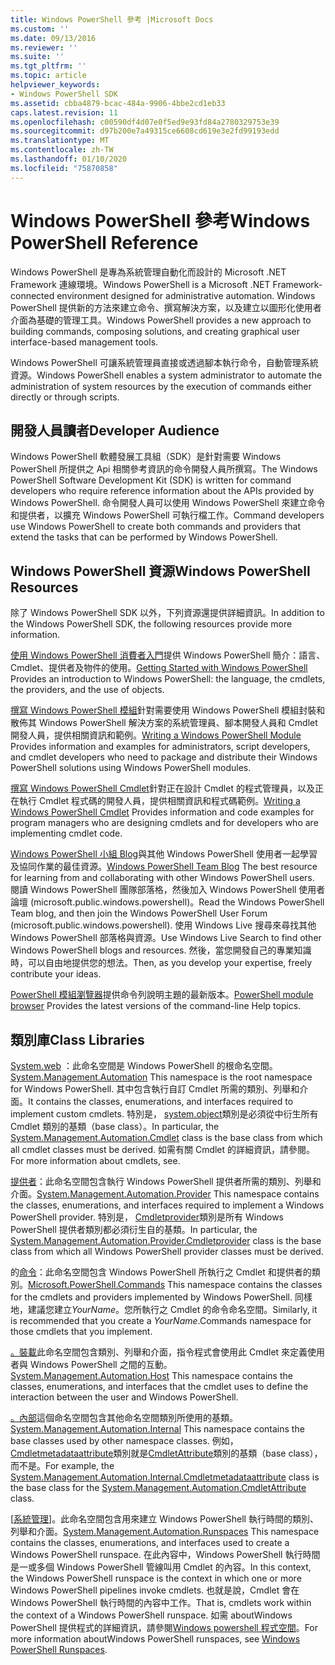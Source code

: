 ```yaml
---
title: Windows PowerShell 參考 |Microsoft Docs
ms.custom: ''
ms.date: 09/13/2016
ms.reviewer: ''
ms.suite: ''
ms.tgt_pltfrm: ''
ms.topic: article
helpviewer_keywords:
- Windows PowerShell SDK
ms.assetid: cbba4879-bcac-484a-9906-4bbe2cd1eb33
caps.latest.revision: 11
ms.openlocfilehash: c00590df4d07e0f5ed9e93fd84a2780329753e39
ms.sourcegitcommit: d97b200e7a49315ce6608cd619e3e2fd99193edd
ms.translationtype: MT
ms.contentlocale: zh-TW
ms.lasthandoff: 01/10/2020
ms.locfileid: "75870858"
---
```

# <a name="windows-powershell-reference"></a><span data-ttu-id="2ca98-102">Windows PowerShell 參考</span><span class="sxs-lookup"><span data-stu-id="2ca98-102">Windows PowerShell Reference</span></span>

<span data-ttu-id="2ca98-103">Windows PowerShell 是專為系統管理自動化而設計的 Microsoft .NET Framework 連線環境。</span><span class="sxs-lookup"><span data-stu-id="2ca98-103">Windows PowerShell is a Microsoft .NET Framework-connected environment designed for administrative automation.</span></span> <span data-ttu-id="2ca98-104">Windows PowerShell 提供新的方法來建立命令、撰寫解決方案，以及建立以圖形化使用者介面為基礎的管理工具。</span><span class="sxs-lookup"><span data-stu-id="2ca98-104">Windows PowerShell provides a new approach to building commands, composing solutions, and creating graphical user interface-based management tools.</span></span>

<span data-ttu-id="2ca98-105">Windows PowerShell 可讓系統管理員直接或透過腳本執行命令，自動管理系統資源。</span><span class="sxs-lookup"><span data-stu-id="2ca98-105">Windows PowerShell enables a system administrator to automate the administration of system resources by the execution of commands either directly or through scripts.</span></span>

## <a name="developer-audience"></a><span data-ttu-id="2ca98-106">開發人員讀者</span><span class="sxs-lookup"><span data-stu-id="2ca98-106">Developer Audience</span></span>

<span data-ttu-id="2ca98-107">Windows PowerShell 軟體發展工具組（SDK）是針對需要 Windows PowerShell 所提供之 Api 相關參考資訊的命令開發人員所撰寫。</span><span class="sxs-lookup"><span data-stu-id="2ca98-107">The Windows PowerShell Software Development Kit (SDK) is written for command developers who require reference information about the APIs provided by Windows PowerShell.</span></span> <span data-ttu-id="2ca98-108">命令開發人員可以使用 Windows PowerShell 來建立命令和提供者，以擴充 Windows PowerShell 可執行檔工作。</span><span class="sxs-lookup"><span data-stu-id="2ca98-108">Command developers use Windows PowerShell to create both commands and providers that extend the tasks that can be performed by Windows PowerShell.</span></span>

## <a name="windows-powershell-resources"></a><span data-ttu-id="2ca98-109">Windows PowerShell 資源</span><span class="sxs-lookup"><span data-stu-id="2ca98-109">Windows PowerShell Resources</span></span>

<span data-ttu-id="2ca98-110">除了 Windows PowerShell SDK 以外，下列資源還提供詳細資訊。</span><span class="sxs-lookup"><span data-stu-id="2ca98-110">In addition to the Windows PowerShell SDK, the following resources provide more information.</span></span>

<span data-ttu-id="2ca98-111">[使用 Windows PowerShell 消費者入門](/powershell/scripting/getting-started/getting-started-with-windows-powershell)提供 Windows PowerShell 簡介：語言、Cmdlet、提供者及物件的使用。</span><span class="sxs-lookup"><span data-stu-id="2ca98-111">[Getting Started with Windows PowerShell](/powershell/scripting/getting-started/getting-started-with-windows-powershell) Provides an introduction to Windows PowerShell: the language, the cmdlets, the providers, and the use of objects.</span></span>

<span data-ttu-id="2ca98-112">[撰寫 Windows PowerShell 模組](./module/writing-a-windows-powershell-module.md)針對需要使用 Windows PowerShell 模組封裝和散佈其 Windows PowerShell 解決方案的系統管理員、腳本開發人員和 Cmdlet 開發人員，提供相關資訊和範例。</span><span class="sxs-lookup"><span data-stu-id="2ca98-112">[Writing a Windows PowerShell Module](./module/writing-a-windows-powershell-module.md) Provides information and examples for administrators, script developers, and cmdlet developers who need to package and distribute their Windows PowerShell solutions using Windows PowerShell modules.</span></span>

<span data-ttu-id="2ca98-113">[撰寫 Windows PowerShell Cmdlet](./cmdlet/writing-a-windows-powershell-cmdlet.md)針對正在設計 Cmdlet 的程式管理員，以及正在執行 Cmdlet 程式碼的開發人員，提供相關資訊和程式碼範例。</span><span class="sxs-lookup"><span data-stu-id="2ca98-113">[Writing a Windows PowerShell Cmdlet](./cmdlet/writing-a-windows-powershell-cmdlet.md) Provides information and code examples for program managers who are designing cmdlets and for developers who are implementing cmdlet code.</span></span>

<span data-ttu-id="2ca98-114">[Windows PowerShell 小組 Blog](https://blogs.msdn.microsoft.com/PowerShell/)與其他 Windows PowerShell 使用者一起學習及協同作業的最佳資源。</span><span class="sxs-lookup"><span data-stu-id="2ca98-114">[Windows PowerShell Team Blog](https://blogs.msdn.microsoft.com/PowerShell/) The best resource for learning from and collaborating with other Windows PowerShell users.</span></span> <span data-ttu-id="2ca98-115">閱讀 Windows PowerShell 團隊部落格，然後加入 Windows PowerShell 使用者論壇 (microsoft.public.windows.powershell)。</span><span class="sxs-lookup"><span data-stu-id="2ca98-115">Read the Windows PowerShell Team blog, and then join the Windows PowerShell User Forum (microsoft.public.windows.powershell).</span></span>
<span data-ttu-id="2ca98-116">使用 Windows Live 搜尋來尋找其他 Windows PowerShell 部落格與資源。</span><span class="sxs-lookup"><span data-stu-id="2ca98-116">Use Windows Live Search to find other Windows PowerShell blogs and resources.</span></span> <span data-ttu-id="2ca98-117">然後，當您開發自己的專業知識時，可以自由地提供您的想法。</span><span class="sxs-lookup"><span data-stu-id="2ca98-117">Then, as you develop your expertise, freely contribute your ideas.</span></span>

<span data-ttu-id="2ca98-118">[PowerShell 模組瀏覽器](/powershell/module/)提供命令列說明主題的最新版本。</span><span class="sxs-lookup"><span data-stu-id="2ca98-118">[PowerShell module browser](/powershell/module/) Provides the latest versions of the command-line Help topics.</span></span>

## <a name="class-libraries"></a><span data-ttu-id="2ca98-119">類別庫</span><span class="sxs-lookup"><span data-stu-id="2ca98-119">Class Libraries</span></span>

<span data-ttu-id="2ca98-120">[System.web](/dotnet/api/System.Management.Automation) ：此命名空間是 Windows PowerShell 的根命名空間。</span><span class="sxs-lookup"><span data-stu-id="2ca98-120">[System.Management.Automation](/dotnet/api/System.Management.Automation) This namespace is the root namespace for Windows PowerShell.</span></span> <span data-ttu-id="2ca98-121">其中包含執行自訂 Cmdlet 所需的類別、列舉和介面。</span><span class="sxs-lookup"><span data-stu-id="2ca98-121">It contains the classes, enumerations, and interfaces required to implement custom cmdlets.</span></span> <span data-ttu-id="2ca98-122">特別是， [system.object](/dotnet/api/System.Management.Automation.Cmdlet)類別是必須從中衍生所有 Cmdlet 類別的基類（base class）。</span><span class="sxs-lookup"><span data-stu-id="2ca98-122">In particular, the [System.Management.Automation.Cmdlet](/dotnet/api/System.Management.Automation.Cmdlet) class is the base class from which all cmdlet classes must be derived.</span></span> <span data-ttu-id="2ca98-123">如需有關 Cmdlet 的詳細資訊，請參閱。</span><span class="sxs-lookup"><span data-stu-id="2ca98-123">For more information about cmdlets, see.</span></span>

<span data-ttu-id="2ca98-124">[提供者](/dotnet/api/System.Management.Automation.Provider)：此命名空間包含執行 Windows PowerShell 提供者所需的類別、列舉和介面。</span><span class="sxs-lookup"><span data-stu-id="2ca98-124">[System.Management.Automation.Provider](/dotnet/api/System.Management.Automation.Provider) This namespace contains the classes, enumerations, and interfaces required to implement a Windows PowerShell provider.</span></span> <span data-ttu-id="2ca98-125">特別是， [Cmdletprovider](/dotnet/api/System.Management.Automation.Provider.CmdletProvider)類別是所有 Windows PowerShell 提供者類別都必須衍生自的基類。</span><span class="sxs-lookup"><span data-stu-id="2ca98-125">In particular, the [System.Management.Automation.Provider.Cmdletprovider](/dotnet/api/System.Management.Automation.Provider.CmdletProvider) class is the base class from which all Windows PowerShell provider classes must be derived.</span></span>

<span data-ttu-id="2ca98-126">的[命令](/dotnet/api/Microsoft.PowerShell.Commands)：此命名空間包含 Windows PowerShell 所執行之 Cmdlet 和提供者的類別。</span><span class="sxs-lookup"><span data-stu-id="2ca98-126">[Microsoft.PowerShell.Commands](/dotnet/api/Microsoft.PowerShell.Commands) This namespace contains the classes for the cmdlets and providers implemented by Windows PowerShell.</span></span> <span data-ttu-id="2ca98-127">同樣地，建議您建立*YourName*。您所執行之 Cmdlet 的命令命名空間。</span><span class="sxs-lookup"><span data-stu-id="2ca98-127">Similarly, it is recommended that you create a *YourName*.Commands namespace for those cmdlets that you implement.</span></span>

<span data-ttu-id="2ca98-128">[。裝載](/dotnet/api/System.Management.Automation.Host)此命名空間包含類別、列舉和介面，指令程式會使用此 Cmdlet 來定義使用者與 Windows PowerShell 之間的互動。</span><span class="sxs-lookup"><span data-stu-id="2ca98-128">[System.Management.Automation.Host](/dotnet/api/System.Management.Automation.Host) This namespace contains the classes, enumerations, and interfaces that the cmdlet uses to define the interaction between the user and Windows PowerShell.</span></span>

<span data-ttu-id="2ca98-129">[。內部](/dotnet/api/System.Management.Automation.Internal)這個命名空間包含其他命名空間類別所使用的基類。</span><span class="sxs-lookup"><span data-stu-id="2ca98-129">[System.Management.Automation.Internal](/dotnet/api/System.Management.Automation.Internal) This namespace contains the base classes used by other namespace classes.</span></span> <span data-ttu-id="2ca98-130">例如， [Cmdletmetadataattribute](/dotnet/api/System.Management.Automation.Internal.CmdletMetadataAttribute)類別就是[CmdletAttribute](/dotnet/api/System.Management.Automation.CmdletAttribute)類別的基類（base class），而不是。</span><span class="sxs-lookup"><span data-stu-id="2ca98-130">For example, the [System.Management.Automation.Internal.Cmdletmetadataattribute](/dotnet/api/System.Management.Automation.Internal.CmdletMetadataAttribute) class is the base class for the [System.Management.Automation.CmdletAttribute](/dotnet/api/System.Management.Automation.CmdletAttribute) class.</span></span>

<span data-ttu-id="2ca98-131">[[系統管理](/dotnet/api/System.Management.Automation.Runspaces)]。此命名空間包含用來建立 Windows PowerShell 執行時間的類別、列舉和介面。</span><span class="sxs-lookup"><span data-stu-id="2ca98-131">[System.Management.Automation.Runspaces](/dotnet/api/System.Management.Automation.Runspaces) This namespace contains the classes, enumerations, and interfaces used to create a Windows PowerShell runspace.</span></span> <span data-ttu-id="2ca98-132">在此內容中，Windows PowerShell 執行時間是一或多個 Windows PowerShell 管線叫用 Cmdlet 的內容。</span><span class="sxs-lookup"><span data-stu-id="2ca98-132">In this context, the Windows PowerShell runspace is the context in which one or more Windows PowerShell pipelines invoke cmdlets.</span></span> <span data-ttu-id="2ca98-133">也就是說，Cmdlet 會在 Windows PowerShell 執行時間的內容中工作。</span><span class="sxs-lookup"><span data-stu-id="2ca98-133">That is, cmdlets work within the context of a Windows PowerShell runspace.</span></span> <span data-ttu-id="2ca98-134">如需 aboutWindows PowerShell 提供程式的詳細資訊，請參閱[Windows powershell 程式空間](hosting/creating-runspaces.md)。</span><span class="sxs-lookup"><span data-stu-id="2ca98-134">For more information aboutWindows PowerShell runspaces, see [Windows PowerShell Runspaces](hosting/creating-runspaces.md).</span></span>
